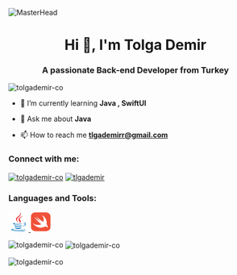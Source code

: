 ![MasterHead](https://scontent.fyei6-5.fna.fbcdn.net/v/t39.30808-6/517460670_10214114991465442_7449266211321155725_n.png?_nc_cat=100&ccb=1-7&_nc_sid=cc71e4&_nc_ohc=0ADgwCDzwZEQ7kNvwFkYdHC&_nc_oc=AdlqOQpta8yTG0Cf9pgyCskjKKlARstE1FBv0eNwCi6uRA9GxngQLIE09bXbAQ4Xef4&_nc_zt=23&_nc_ht=scontent.fyei6-5.fna&_nc_gid=2ls4RaBRRXxfzyXgMsSu8A&oh=00_AfWdMp8Lf9nA33_z5BQ4UoCsrmuvkEaeTv1UQsv8ooC8gg&oe=68A12AAC)




<h1 align="center">Hi 👋, I'm Tolga Demir</h1>
<h3 align="center">A passionate Back-end Developer from Turkey</h3>

<p align="left"> <img src="https://komarev.com/ghpvc/?username=tolgademir-co&label=Profile%20views&color=0e75b6&style=flat" alt="tolgademir-co" /> </p>

- 🌱 I’m currently learning **Java , SwiftUI**

- 💬 Ask me about **Java**

- 📫 How to reach me **tlgademirr@gmail.com**

<h3 align="left">Connect with me:</h3>
<p align="left">
<a href="https://linkedin.com/in/tolgademir-co" target="blank"><img align="center" src="https://raw.githubusercontent.com/rahuldkjain/github-profile-readme-generator/master/src/images/icons/Social/linked-in-alt.svg" alt="tolgademir-co" height="30" width="40" /></a>
<a href="https://instagram.com/tlgademir" target="blank"><img align="center" src="https://raw.githubusercontent.com/rahuldkjain/github-profile-readme-generator/master/src/images/icons/Social/instagram.svg" alt="tlgademir" height="30" width="40" /></a>
</p>

<h3 align="left">Languages and Tools:</h3>
<p align="left"> <a href="https://www.java.com" target="_blank" rel="noreferrer"> <img src="https://raw.githubusercontent.com/devicons/devicon/master/icons/java/java-original.svg" alt="java" width="40" height="40"/> </a> <a href="https://developer.apple.com/swift/" target="_blank" rel="noreferrer"> <img src="https://raw.githubusercontent.com/devicons/devicon/master/icons/swift/swift-original.svg" alt="swift" width="40" height="40"/> </a> </p>

<p><img align="left" src="https://github-readme-stats.vercel.app/api/top-langs?username=tolgademir-co&show_icons=true&locale=en&layout=compact" alt="tolgademir-co" /></p>

<p>&nbsp;<img align="center" src="https://github-readme-stats.vercel.app/api?username=tolgademir-co&show_icons=true&locale=en" alt="tolgademir-co" /></p>

<p><img align="center" src="https://github-readme-streak-stats.herokuapp.com/?user=tolgademir-co&" alt="tolgademir-co" /></p>
